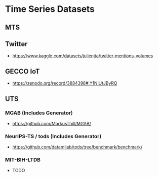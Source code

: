 # Time Series Datasets

## MTS

## Twitter
- https://www.kaggle.com/datasets/julienjta/twitter-mentions-volumes

## GECCO IoT
- https://zenodo.org/record/3884398#.Y1NlUtJByRQ

## UTS

### MGAB (Includes Generator)
- https://github.com/MarkusThill/MGAB/

### NeurIPS-TS / tods (Includes Generator)
- https://github.com/datamllab/tods/tree/benchmark/benchmark/

### MIT-BIH-LTDB 
- TODO